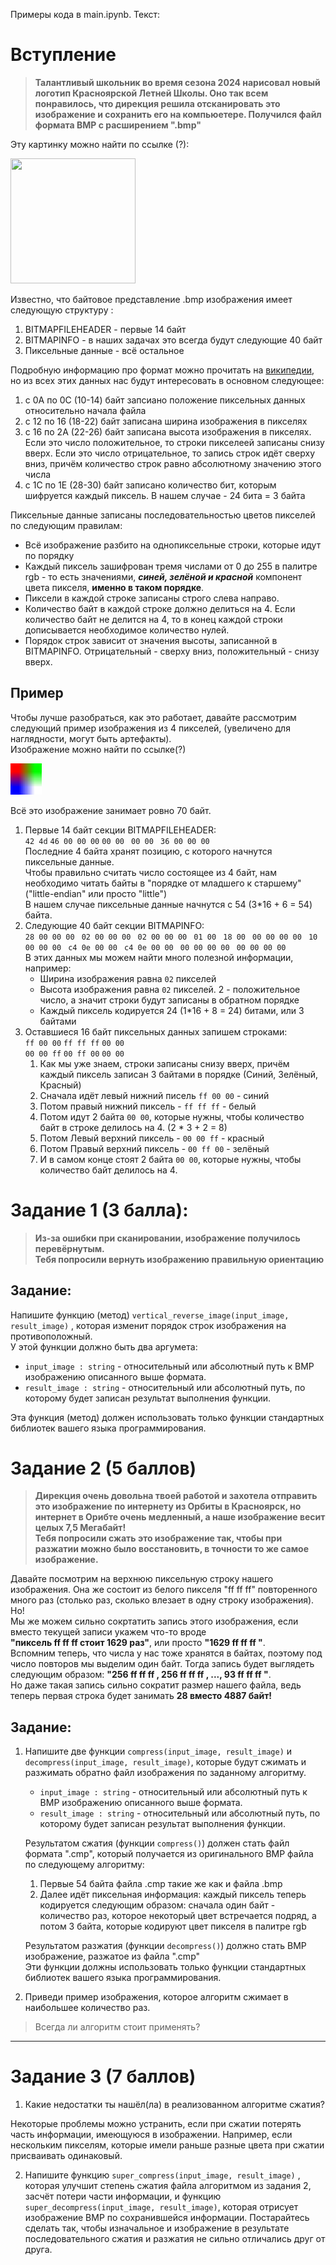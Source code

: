 Примеры кода в main.ipynb. Текст:   

# Вступление
>__Талантливый школьник во время сезона 2024 нарисовал новый логотип Красноярской Летней Школы. Оно так всем понравилось, что дирекция решила отсканировать это изображение и сохранить его на компьюетере. Получился файл формата BMP с расширением ".bmp"__

Эту картинку можно найти по ссылке (?):   

<img src="logo.bmp" width="200" height="200">

Известно, что байтовое представление .bmp изображения имеет следующую структуру :
1. BITMAPFILEHEADER - первые 14 байт
1. BITMAPINFO - в наших задачах это всегда будут следующие 40 байт
1. Пиксельные данные - всё остальное

Подробную информацию про формат можно прочитать на [википедии](https://ru.wikipedia.org/wiki/BMP#Таблица_цветов), но из всех этих данных нас будут интересовать в основном следующее:
1. с 0A по 0С (10-14) байт запсиано положение пиксельных данных относительно начала файла
1. с 12 по 16 (18-22) байт записана ширина изображения в пикселях
1. с 16 по 2A (22-26) байт записана высота изображения в пикселях. Если это число положительное, то строки пикселеей записаны снизу вверх. Если это число отрицательное, то запись строк идёт сверху вниз, причём количество строк равно абсолютному значению этого числа
1. с 1С по 1E (28-30) байт записано количество бит, которым шифруется каждый пиксель. В нашем случае - 24 бита = 3 байта

Пиксельные данные записаны последовательностью цветов пикселей по следующим правилам:
- Всё изображение разбито на однопиксельные строки, которые идут по порядку
- Каждый пиксель зашифрован тремя числами от 0 до 255 в палитре rgb - то есть значениями, ***синей, зелёной и красной*** компонент цвета пикселя, __именно в таком порядке__. 
- Пиксели в каждой строке записаны строго слева направо. 
- Количество байт в каждой строке должно делиться на 4. Если количество байт не делится на 4, то в конец каждой строки дописывается необходимое количество нулей.  
- Порядок строк зависит от значения высоты, записанной в BITMAPINFO. Отрицательный - сверху вниз, положительный - снизу вверх.

## Пример
Чтобы лучше разобраться, как это работает, давайте рассмотрим следующий пример изображения из 4 пикселей, (увеличено для наглядности, могут быть артефакты).    
Изображение можно найти по ссылке(?)

<img src="example.bmp" width="50" height="50">

Всё это изображение занимает ровно 70 байт.
1. Первые 14 байт секции BITMAPFILEHEADER:      
```42 4d``` ```46 00 00 00``` ```00 00``` ``` 00 00``` ``` 36 00 00 00```       
Последние 4 байта хранят позицию, с которого начнутся пиксельные данные.    
Чтобы правильно считать число состоящее из 4 байт, нам необходимо читать байты в "порядке от младшего к старшему" ("little-endian" или просто "little")     
В нашем случае пиксельные данные начнутся с 54 (3*16 + 6 = 54) байта.    
1. Следующие 40 байт секции BITMAPINFO:     
```28 00 00 00``` ``` 02 00 00 00``` ``` 02 00 00 00``` ``` 01 00``` ``` 18 00``` ``` 00 00 00 00``` ``` 10 00 00 00``` ``` c4 0e 00 00``` ``` c4 0e 00 00``` ``` 00 00 00 00``` ``` 00 00 00 00```       
В этих данных мы можем найти много полезной информации, например:
    - Ширина изображения равна ```02``` пикселей 
    - Высота изображения равна ```02``` пикселей. 2 - положительное число, а значит строки будут записаны в обратном порядке
    - Каждый пиксель кодируется 24 (1*16 + 8 = 24) битами, или 3 байтами
1. Оставшиеся 16 байт пиксельных данных запишем строками:    
```ff 00 00``` ```ff ff ff``` ```00 00```   
```00 00 ff``` ```00 ff 00``` ```00 00```
    1. Как мы уже знаем, строки записаны снизу вверх, причём каждый пиксель записан 3 байтами в порядке (Синий, Зелёный, Красный)    
    1. Сначала идёт левый нижний писель ```ff 00 00``` - синий
    1. Потом правый нижний пиксель - ```ff ff ff``` - белый
    1. Потом идут 2 байта ```00 00```, которые нужны, чтобы количество байт в строке делилось на 4. (2 * 3 + 2 = 8)
    1. Потом Левый верхний пиксель - ```00 00 ff``` - красный
    1. Потом Правый верхний пиксель - ```00 ff 00``` - зелёный
    1. И в самом конце стоят 2 байта ```00 00```, которые нужны, чтобы количество байт делилось на 4.


# Задание 1 (3 балла):   
>__Из-за ошибки при сканировании, изображение получилось перевёрнутым.__         
__Тебя попросили вернуть изображению правильную ориентацию__
## Задание:
Напишите функцию (метод) ```vertical_reverse_image(input_image, result_image)```
, которая изменит порядок строк изображения на противоположный.    
У этой функции должно быть два аргумета:     
- ```input_image : string``` - относительный или абсолютный путь к BMP изображению описанного выше формата.
- ```result_image : string``` - относительный или абсолютный путь, по которому будет записан результат выполнения функции.   
    
Эта функция (метод) должен использовать только функции стандартных библиотек вашего языка программирования.

# Задание 2 (5 баллов)
>__Дирекция очень довольна твоей работой и захотела отправить это изображение по интернету из Орбиты в Красноярск, но интернет в Орибте очень медленный, а наше изображение весит целых 7,5 Мегабайт!__     
__Тебя попросили сжать это изображение так, чтобы при разжатии можно было восстановить, в точности то же самое изображение.__

Давайте посмотрим на верхнюю пиксельную строку нашего изображения. Она же состоит из белого пикселя "ff ff ff" повторенного много раз (столько раз, сколько влезает в одну строку изображения).     
Но!     
Мы же можем сильно сокртатить запись этого изображения, если вместо текущей записи укажем что-то вроде      
**"пиксель ff ff ff стоит 1629 раз"**, или просто **"1629 ff ff ff "**.      
Вспомним теперь, что числа у нас тоже хранятся в байтах, поэтому под число повторов мы выделим один байт. Тогда запись будет выглядеть следующим образом: **"256 ff ff ff , 256 ff ff ff , ...,  93 ff ff ff "**.      
Но даже такая запись сильно сократит размер нашего файла, ведь теперь первая строка будет занимать **28 вместо 4887 байт!**  
## Задание:
1. Напишите две функции ```compress(input_image, result_image)``` и ```decompress(input_image, result_image)```, которые будут сжимать и разжимать обратно файл изображения по заданному алгоритму.
    - ```input_image : string``` - относительный или абсолютный путь к BMP изображению описанного выше формата.
    - ```result_image : string``` - относительный или абсолютный путь, по которому будет записан результат выполнения функции.   

    Результатом сжатия (функции ```compress()```) должен стать файл формата ".cmp", который получается из оригинального BMP файла по следующему алгоритму:
    1. Первые 54 байта файла .cmp такие же как и файла .bmp
    1. Далее идёт пиксельная информация: каждый пиксель теперь кодируется следующим образом: сначала один байт - количество раз, которое некоторый цвет встречается подряд, а потом 3 байта, которые кодируют цвет пикселя в палитре rgb

    Результатом разжатия (функции ```decompress()```) должно стать BMP изображение, разжатое из файла ".cmp"         
    Эти функции должны использовать только функции стандартных библиотек вашего языка программирования.
1. Приведи пример изображения, которое алгоритм сжимает в наибольшее количество раз. 

>Всегда ли алгоритм стоит применять?
----

# Задание 3 (7 баллов)
1. Какие недостатки ты нашёл(ла) в реализованном алгоритме сжатия?

Некоторые проблемы можно устранить, если при сжатии потерять часть информации, имеющуюся в изображении. Например, если нескольким пикселям, которые имели раньше разные цвета при сжатии присваивать одинаковый.

2. Напишите функцию ```super_compress(input_image, result_image)``` , которая улучшит степень сжатия файла алгоритмом из задания 2, засчёт потери части информации, и функцию ```super_decompress(input_image, result_image)```, которая отрисует изображение BMP по сохранившейся информации. Постарайтесь сделать так, чтобы изначальное и изображение в результате последовательного сжатия и разжатия не сильно отличались друг от друга.
